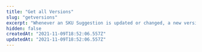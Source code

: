 ```yaml
---
title: "Get all Versions"
slug: "getversions"
excerpt: "Whenever an SKU Suggestion is updated or changed, a new version of the original one is created. All versions are logged, so you can search for previous our current states of SKU suggestions. This endpoint retrieves the data of *all* previous and latest versions of a specific SKU suggestion, sent by the seller. Whenever an SKU is updated, it is important to map previous versions, to compare and identify changes. The response's object [latestversion] provides the information of the most recent version of that SKU suggestion."
hidden: false
createdAt: "2021-11-09T18:52:06.557Z"
updatedAt: "2021-11-09T18:52:06.557Z"
---
```

